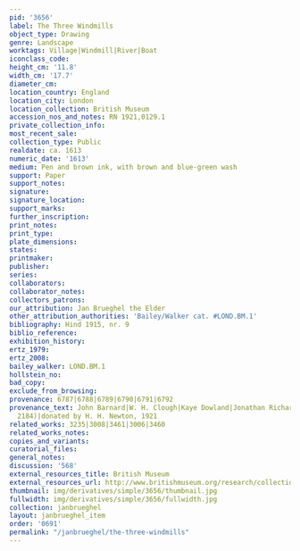 ```yaml
---
pid: '3656'
label: The Three Windmills
object_type: Drawing
genre: Landscape
worktags: Village|Windmill|River|Boat
iconclass_code:
height_cm: '11.8'
width_cm: '17.7'
diameter_cm:
location_country: England
location_city: London
location_collection: British Museum
accession_nos_and_notes: RN 1921,0129.1
private_collection_info:
most_recent_sale:
collection_type: Public
realdate: ca. 1613
numeric_date: '1613'
medium: Pen and brown ink, with brown and blue-green wash
support: Paper
support_notes:
signature:
signature_location:
support_marks:
further_inscription:
print_notes:
print_type:
plate_dimensions:
states:
printmaker:
publisher:
series:
collaborators:
collaborator_notes:
collectors_patrons:
our_attribution: Jan Brueghel the Elder
other_attribution_authorities: 'Bailey/Walker cat. #LOND.BM.1'
bibliography: Hind 1915, nr. 9
biblio_reference:
exhibition_history:
ertz_1979:
ertz_2008:
bailey_walker: LOND.BM.1
hollstein_no:
bad_copy:
exclude_from_browsing:
provenance: 6787|6788|6789|6790|6791|6792
provenance_text: John Barnard|W. H. Clough|Kaye Dowland|Jonathan Richardson Sr. (L.
  2184)|donated by H. H. Newton, 1921
related_works: 3235|3008|3461|3006|3460
related_works_notes:
copies_and_variants:
curatorial_files:
general_notes:
discussion: '568'
external_resources_title: British Museum
external_resources_url: http://www.britishmuseum.org/research/collection_online/collection_object_details.aspx
thumbnail: img/derivatives/simple/3656/thumbnail.jpg
fullwidth: img/derivatives/simple/3656/fullwidth.jpg
collection: janbrueghel
layout: janbrueghel_item
order: '0691'
permalink: "/janbrueghel/the-three-windmills"
---
```

